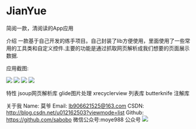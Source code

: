 # JianYue
简阅一款，清阅读的App应用

介绍 
一款基于自己开发的练手项目。自己封装了lib方便使用，里面使用了一些常用的工具类和自定义控件.主要的功能是通过抓取网页解析成我们想要的页面展示数据.

应用截图:

![](https://github.com/sabobo/JianYue/tree/master/screenshot/device-2017-07-10-161427.png)
![](https://github.com/sabobo/JianYue/tree/master/screenshot/device-2017-07-10-161448.png)
![](https://github.com/sabobo/JianYue/tree/master/screenshot/device-2017-07-10-161502.png)
![](https://github.com/sabobo/JianYue/tree/master/screenshot/device-2017-07-10-161314.png)

特性
jsoup网页解析库
glide图片处理
xrecyclerview 列表库
butterknife 注解库


关于我
Name: 莫爷
Email: lb906621525@163.com
CSDN: http://blog.csdn.net/u012162503?viewmode=list
Github: https://github.com/sabobo
微信公众号:moye988
公众号
![](https://github.com/sabobo/JianYue/tree/master/screenshot/20170122224631904.png)


